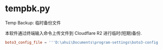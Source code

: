 # tempbk.py

Temp Backup: 临时备份文件

本软件通过终端输入命令上传文件到 Cloudflare R2 进行临时(短期)备份.

```toml
boto3_config_file = '''D:\ahui\Documents\program-settings\boto3-config.toml'''
```
